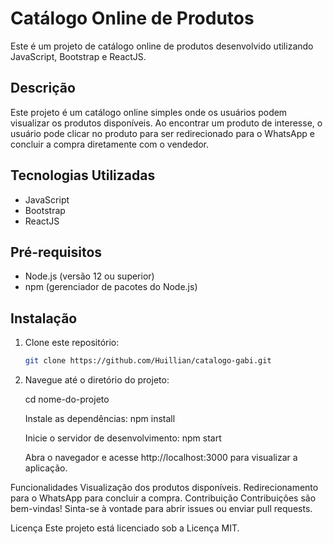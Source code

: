 # Catálogo Online de Produtos

Este é um projeto de catálogo online de produtos desenvolvido utilizando JavaScript, Bootstrap e ReactJS.

## Descrição

Este projeto é um catálogo online simples onde os usuários podem visualizar os produtos disponíveis. Ao encontrar um produto de interesse, o usuário pode clicar no produto para ser redirecionado para o WhatsApp e concluir a compra diretamente com o vendedor.

## Tecnologias Utilizadas

- JavaScript
- Bootstrap
- ReactJS

## Pré-requisitos

- Node.js (versão 12 ou superior)
- npm (gerenciador de pacotes do Node.js)

## Instalação

1. Clone este repositório:
   ```bash
   git clone https://github.com/Huillian/catalogo-gabi.git

2. Navegue até o diretório do projeto:

    cd nome-do-projeto
   
    Instale as dependências:
    npm install
   
    Inicie o servidor de desenvolvimento:
    npm start
   
    Abra o navegador e acesse http://localhost:3000 para visualizar a aplicação.

Funcionalidades
Visualização dos produtos disponíveis.
Redirecionamento para o WhatsApp para concluir a compra.
Contribuição
Contribuições são bem-vindas! Sinta-se à vontade para abrir issues ou enviar pull requests.

Licença
Este projeto está licenciado sob a Licença MIT.
